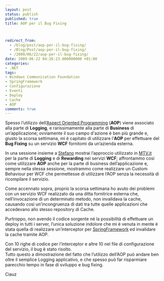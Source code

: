 ```yaml
---
layout: post
status: publish
published: true
title: AOP per il Bug Fixing



redirect_from: 
  - /blog/post/aop-per-il-bug-fixing/
  - /Blog/Post/aop-per-il-bug-fixing/
  - /2009/06/22/aop-per-il-bug-fixing/
date: 2009-06-22 04:26:23.000000000 +01:00
categories:
- .NET
tags:
- Windows Communication Foundation
- SpringFramework
- Configurazione
- Eventi
- Deploy
- Cache
- AOP
comments: true
---
```

<p>Spesso l&rsquo;utilizzo dell&rsquo;<a href="http://en.wikipedia.org/wiki/Aspect-oriented_programming" target="_blank" rel="nofollow">Aspect Oriented Programming</a> (<strong>AOP</strong>) viene associato alla parte di <strong>Logging</strong>, e rarissimamente alla parte di <strong>Business</strong> di un&rsquo;applicazione; ovviamente il suo campo d'azione &egrave; ben pi&ugrave; grande e, giusto la scorsa settimana, mi &egrave; capitato di utilizzare l&rsquo;<strong>AOP</strong> per effettuare del <strong>Bug Fixing</strong> su un servizio <strong>WCF</strong> fornitomi da un&rsquo;azienda esterna.</p>
<p>In una sessione insieme a <a href="http://blogs.aspitalia.com/sm15455/" target="_blank" rel="nofollow">Stefano</a> mostrai l&rsquo;approccio utilizzato in <a href="http://www.mtv.it" target="_blank" rel="nofollow">MTV.it</a> per la parte di <strong>Logging</strong> e di <strong>Rewarding</strong> nei servizi <strong>WCF</strong>; affrontammo cos&igrave; come utilizzare <strong>AOP</strong> anche per la parte di business dell&rsquo;applicazione e, sempre nella stessa sessione, mostrammo come realizzare un Custom Behaviour per WCF che permettesse di utilizzare l&rsquo;AOP senza la necessit&agrave; di ricompilare il servizio.</p>
<p>Come accennato sopra, proprio la scorsa settimana ho avuto dei problemi con un servizio WCF realizzato da una ditta fornitrice esterna che, nell&rsquo;invocazione di un determinato metodo, non invalidava la cache, causando cos&igrave; un&rsquo;incongruenza di dati tra tutte quelle applicazioni che accedevano allo stesso repository di Cache.</p>
<p>Purtroppo, non avendo il codice sorgente n&eacute; la possibilit&agrave; di effettuare un deploy in tutti i server, l&rsquo;unica soluzione indolore che mi &egrave; venuta in mente &egrave; stata quella di realizzare un&rsquo;interceptor per <a href="http://www.springframework.net/" target="_blank" rel="nofollow">SpringFramework</a> ed invalidare la cache tramite AOP.</p>
<p>Con 10 righe di codice per l&rsquo;interceptor e altre 10 nel file di configurazione del servizio, il bug &egrave; stato risolto. <br />
Tutto questo a dimostrazione del fatto che l&rsquo;utilizzo dell&rsquo;AOP pu&ograve; andare ben oltre il semplice Logging applicativo, e che spesso pu&ograve; far risparmiare parecchio tempo in fase di sviluppo e bug fixing.</p>
<p>Ciauz</p>
